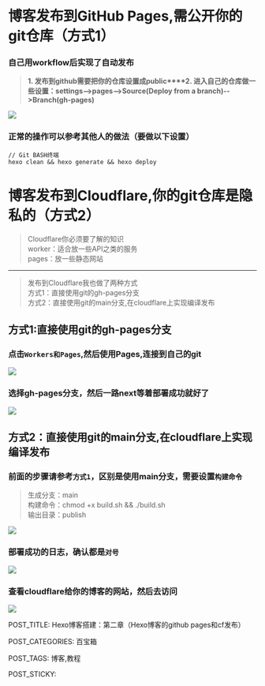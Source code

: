 # 博客发布到GitHub Pages,需公开你的git仓库（方式1）

### 自己用workflow后实现了自动发布

> **1. 发布到github需要把你的仓库设置成public****2. 进入自己的仓库做一些设置：settings-->pages-->Source(Deploy from a branch)-->Branch(gh-pages)**

![](http://www.kdocs.cn/api/v3/office/copy/aUZucCtSalNFUTJnY3d5ZTVkSGZob2RGL3VFZCs2SFhqUHp3aUhrekJUTWZVSGZIUkNST0N2bHg0NWF1YnVzQXpaTVVsSnU5WWhyYTlybG1CdGdwRkpkSW9LQ2hFYkxicTNRMHlYVVZwRkNNbStOWnJWZjZuVDV5OTc1Nm1PK1pETWNTVk1BdGtWeVIxYVRWaDB5WXc0Nk9CQ1pBYlpScklVYzhQSXpBR04vdG10dEV1ZVVwUnB0ZmQxU2dyZ1g0aXZzeDV6VTBSZkNnakNDZk0zVE5pZUxOQS9yTVFoTjBJWFllWHhTVk1EQVJoZHM1NUNYZGVkaEdVZHBSVGRaVWtBOTZhSjJLcGZ3PQ==/attach/object/MFSDJKQ7ADQFG?)

### 正常的操作可以参考其他人的做法（要做以下设置）

```
// Git BASH终端
hexo clean && hexo generate && hexo deploy  
```

# 博客发布到Cloudflare,你的git仓库是隐私的（方式2）

> Cloudflare你必须要了解的知识  
> worker：适合放一些API之类的服务  
> pages：放一些静态网站

----------

> 发布到Cloudflare我也做了两种方式  
> 方式1：直接使用git的gh-pages分支  
> 方式2：直接使用git的main分支,在cloudflare上实现编译发布

## 方式1:直接使用git的gh-pages分支

### 点击`Workers和Pages`,然后使用Pages,连接到自己的git

![](http://www.kdocs.cn/api/v3/office/copy/aUZucCtSalNFUTJnY3d5ZTVkSGZob2RGL3VFZCs2SFhqUHp3aUhrekJUTWZVSGZIUkNST0N2bHg0NWF1YnVzQXpaTVVsSnU5WWhyYTlybG1CdGdwRkpkSW9LQ2hFYkxicTNRMHlYVVZwRkNNbStOWnJWZjZuVDV5OTc1Nm1PK1pETWNTVk1BdGtWeVIxYVRWaDB5WXc0Nk9CQ1pBYlpScklVYzhQSXpBR04vdG10dEV1ZVVwUnB0ZmQxU2dyZ1g0aXZzeDV6VTBSZkNnakNDZk0zVE5pZUxOQS9yTVFoTjBJWFllWHhTVk1EQVJoZHM1NUNYZGVkaEdVZHBSVGRaVWtBOTZhSjJLcGZ3PQ==/attach/object/LFDUDKQ7ABADQ?)

### 选择gh-pages分支，然后一路next等着部署成功就好了

![](http://www.kdocs.cn/api/v3/office/copy/aUZucCtSalNFUTJnY3d5ZTVkSGZob2RGL3VFZCs2SFhqUHp3aUhrekJUTWZVSGZIUkNST0N2bHg0NWF1YnVzQXpaTVVsSnU5WWhyYTlybG1CdGdwRkpkSW9LQ2hFYkxicTNRMHlYVVZwRkNNbStOWnJWZjZuVDV5OTc1Nm1PK1pETWNTVk1BdGtWeVIxYVRWaDB5WXc0Nk9CQ1pBYlpScklVYzhQSXpBR04vdG10dEV1ZVVwUnB0ZmQxU2dyZ1g0aXZzeDV6VTBSZkNnakNDZk0zVE5pZUxOQS9yTVFoTjBJWFllWHhTVk1EQVJoZHM1NUNYZGVkaEdVZHBSVGRaVWtBOTZhSjJLcGZ3PQ==/attach/object/KCKUFKQ7ADAC2?)

## 方式2：直接使用git的main分支,在cloudflare上实现编译发布

### 前面的步骤请参考`方式1`，区别是使用main分支，需要设置`构建命令`

> 生成分支：main  
> 构建命令：chmod +x build.sh && ./build.sh  
> 输出目录：publish

![](http://www.kdocs.cn/api/v3/office/copy/aUZucCtSalNFUTJnY3d5ZTVkSGZob2RGL3VFZCs2SFhqUHp3aUhrekJUTWZVSGZIUkNST0N2bHg0NWF1YnVzQXpaTVVsSnU5WWhyYTlybG1CdGdwRkpkSW9LQ2hFYkxicTNRMHlYVVZwRkNNbStOWnJWZjZuVDV5OTc1Nm1PK1pETWNTVk1BdGtWeVIxYVRWaDB5WXc0Nk9CQ1pBYlpScklVYzhQSXpBR04vdG10dEV1ZVVwUnB0ZmQxU2dyZ1g0aXZzeDV6VTBSZkNnakNDZk0zVE5pZUxOQS9yTVFoTjBJWFllWHhTVk1EQVJoZHM1NUNYZGVkaEdVZHBSVGRaVWtBOTZhSjJLcGZ3PQ==/attach/object/CRZELKQ7ADAEE?)

### 部署成功的日志，确认都是`对号`

![](http://www.kdocs.cn/api/v3/office/copy/aUZucCtSalNFUTJnY3d5ZTVkSGZob2RGL3VFZCs2SFhqUHp3aUhrekJUTWZVSGZIUkNST0N2bHg0NWF1YnVzQXpaTVVsSnU5WWhyYTlybG1CdGdwRkpkSW9LQ2hFYkxicTNRMHlYVVZwRkNNbStOWnJWZjZuVDV5OTc1Nm1PK1pETWNTVk1BdGtWeVIxYVRWaDB5WXc0Nk9CQ1pBYlpScklVYzhQSXpBR04vdG10dEV1ZVVwUnB0ZmQxU2dyZ1g0aXZzeDV6VTBSZkNnakNDZk0zVE5pZUxOQS9yTVFoTjBJWFllWHhTVk1EQVJoZHM1NUNYZGVkaEdVZHBSVGRaVWtBOTZhSjJLcGZ3PQ==/attach/object/76JERKQ7ADAEE?)

### 查看cloudflare给你的博客的网站，然后去访问

![](http://www.kdocs.cn/api/v3/office/copy/aUZucCtSalNFUTJnY3d5ZTVkSGZob2RGL3VFZCs2SFhqUHp3aUhrekJUTWZVSGZIUkNST0N2bHg0NWF1YnVzQXpaTVVsSnU5WWhyYTlybG1CdGdwRkpkSW9LQ2hFYkxicTNRMHlYVVZwRkNNbStOWnJWZjZuVDV5OTc1Nm1PK1pETWNTVk1BdGtWeVIxYVRWaDB5WXc0Nk9CQ1pBYlpScklVYzhQSXpBR04vdG10dEV1ZVVwUnB0ZmQxU2dyZ1g0aXZzeDV6VTBSZkNnakNDZk0zVE5pZUxOQS9yTVFoTjBJWFllWHhTVk1EQVJoZHM1NUNYZGVkaEdVZHBSVGRaVWtBOTZhSjJLcGZ3PQ==/attach/object/ETOETKQ7ACADK?)

POST_TITLE: Hexo博客搭建：第二章（Hexo博客的github pages和cf发布）

POST_CATEGORIES: 百宝箱

POST_TAGS: 博客,教程

POST_STICKY:
<!--stackedit_data:
eyJoaXN0b3J5IjpbLTQ5ODE5MDgxNV19
-->